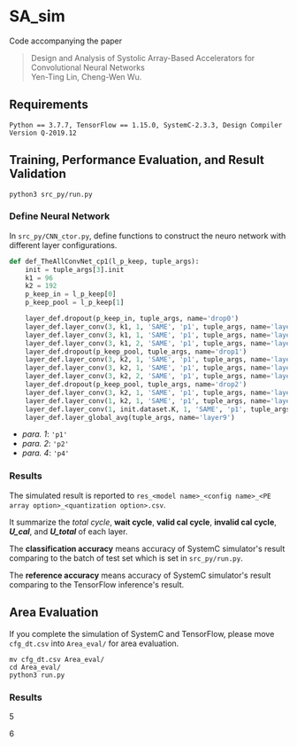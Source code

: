 # SA_sim
Code accompanying the paper
> Design and Analysis of Systolic Array-Based Accelerators for Convolutional Neural Networks \
> Yen-Ting Lin, Cheng-Wen Wu.

## Requirements
```
Python == 3.7.7, TensorFlow == 1.15.0, SystemC-2.3.3, Design Compiler Version Q-2019.12
```

## Training, Performance Evaluation, and Result Validation
```
python3 src_py/run.py
```

### Define Neural Network
In `src_py/CNN_ctor.py`, define functions to construct the neuro network with different layer configurations.
```py
def def_TheAllConvNet_cp1(l_p_keep, tuple_args):
	init = tuple_args[3].init
	k1 = 96
	k2 = 192
	p_keep_in = l_p_keep[0]
	p_keep_pool = l_p_keep[1]

	layer_def.dropout(p_keep_in, tuple_args, name='drop0')
	layer_def.layer_conv(3, k1, 1, 'SAME', 'p1', tuple_args, name='layerC0')
	layer_def.layer_conv(3, k1, 1, 'SAME', 'p1', tuple_args, name='layerC1')
	layer_def.layer_conv(3, k1, 2, 'SAME', 'p1', tuple_args, name='layerP2')
	layer_def.dropout(p_keep_pool, tuple_args, name='drop1')
	layer_def.layer_conv(3, k2, 1, 'SAME', 'p1', tuple_args, name='layerC3')
	layer_def.layer_conv(3, k2, 1, 'SAME', 'p1', tuple_args, name='layerC4')
	layer_def.layer_conv(3, k2, 2, 'SAME', 'p1', tuple_args, name='layerP5')
	layer_def.dropout(p_keep_pool, tuple_args, name='drop2')
	layer_def.layer_conv(3, k2, 1, 'SAME', 'p1', tuple_args, name='layerC6')
	layer_def.layer_conv(1, k2, 1, 'SAME', 'p1', tuple_args, name='layerC7')
	layer_def.layer_conv(1, init.dataset.K, 1, 'SAME', 'p1', tuple_args, name='layerC8')
	layer_def.layer_global_avg(tuple_args, name='layer9')
```
* _para. 1_: `'p1'`
* _para. 2_: `'p2'`
* _para. 4_: `'p4'`

### Results
The simulated result is reported to `res_<model name>_<config name>_<PE array option>_<quantization option>.csv`.

It summarize the *total cycle*, **wait cycle**, **valid cal cycle**, **invalid cal cycle**, **_U_cal_**, and **_U_total_** of each layer.

The **classification accuracy** means accuracy of SystemC simulator's result comparing to the batch of test set which is set in `src_py/run.py`.

The **reference accuracy** means accuracy of SystemC simulator's result comparing to the TensorFlow inference's result.

## Area Evaluation
If you complete the simulation of SystemC and TensorFlow, please move `cfg_dt.csv` into `Area_eval/` for area evaluation.
```
mv cfg_dt.csv Area_eval/
cd Area_eval/
python3 run.py
```

### Results
5

6
